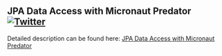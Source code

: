 ## JPA Data Access with Micronaut Predator  [![Twitter](https://img.shields.io/twitter/follow/piotr_minkowski.svg?style=social&logo=twitter&label=Follow%20Me)](https://twitter.com/piotr_minkowski)

Detailed description can be found here: [JPA Data Access with Micronaut Predator](https://piotrminkowski.wordpress.com/2019/07/25/jpa-data-access-with-micronaut-predator/)